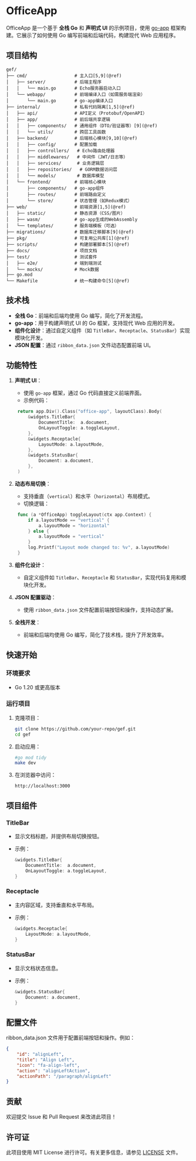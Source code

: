# OfficeApp

OfficeApp 是一个基于 **全栈 Go** 和 **声明式 UI** 的示例项目，使用 [go-app](https://github.com/maxence-charriere/go-app) 框架构建。它展示了如何使用 Go 编写前端和后端代码，构建现代 Web 应用程序。

## 项目结构

```folder
gef/
├── cmd/                  # 主入口[5,9](@ref)
│   ├── server/           # 后端主程序
│   │   └── main.go       # Echo服务器启动入口
│   └── webapp/           # 前端编译入口（如需服务端渲染）
│       └── main.go       # go-app编译入口
├── internal/             # 私有代码隔离[1,5](@ref)
│   ├── api/              # API定义（Protobuf/OpenAPI）
│   ├── app/              # 前后端共享逻辑
│   │   ├── components/   # 通用组件（DTO/验证器等）[9](@ref)
│   │   └── utils/        # 跨层工具函数
│   ├── backend/          # 后端核心模块[9,10](@ref)
│   │   ├── config/       # 配置加载
│   │   ├── controllers/   # Echo路由处理器
│   │   ├── middlewares/   # 中间件（JWT/日志等）
│   │   ├── services/      # 业务逻辑层
│   │   ├── repositories/   # GORM数据访问层
│   │   └── models/        # 数据库模型
│   └── frontend/         # 前端核心模块
│       ├── components/   # go-app组件
│       ├── routes/       # 前端路由定义
│       └── store/        # 状态管理（如Redux模式）
├── web/                  # 前端资源[1,5](@ref)
│   ├── static/           # 静态资源（CSS/图片）
│   ├── wasm/             # go-app生成的WebAssembly
│   └── templates/        # 服务端模板（可选）
├── migrations/           # 数据库迁移脚本[9](@ref)
├── pkg/                  # 可复用公共库[1](@ref)
├── scripts/              # 构建部署脚本[5](@ref)
├── docs/                 # 项目文档
├── test/                 # 测试套件
│   ├── e2e/              # 端到端测试
│   └── mocks/            # Mock数据
├── go.mod
└── Makefile              # 统一构建命令[5](@ref)
```

## 技术栈

- **全栈 Go**：前端和后端均使用 Go 编写，简化了开发流程。
- **go-app**：用于构建声明式 UI 的 Go 框架，支持现代 Web 应用的开发。
- **组件化设计**：通过自定义组件（如 `TitleBar`、`Receptacle`、`StatusBar`）实现模块化开发。
- **JSON 配置**：通过 `ribbon_data.json` 文件动态配置前端 UI。

## 功能特性

1. **声明式 UI**：
   - 使用 `go-app` 框架，通过 Go 代码直接定义前端界面。
   - 示例代码：

    ```go
     return app.Div().Class("office-app", layoutClass).Body(
         &widgets.TitleBar{
             DocumentTitle:  a.document,
             OnLayoutToggle: a.toggleLayout,
         },
         &widgets.Receptacle{
             LayoutMode: a.layoutMode,
         },
         &widgets.StatusBar{
             Document: a.document,
         },
     )
    ```

2. **动态布局切换**：
   - 支持垂直（`vertical`）和水平（`horizontal`）布局模式。
   - 切换逻辑：

    ```go
     func (a *OfficeApp) toggleLayout(ctx app.Context) {
         if a.layoutMode == "vertical" {
             a.layoutMode = "horizontal"
         } else {
             a.layoutMode = "vertical"
         }
         log.Printf("Layout mode changed to: %v", a.layoutMode)
     }
    ```

3. **组件化设计**：
   - 自定义组件如 `TitleBar`、`Receptacle` 和 `StatusBar`，实现代码复用和模块化开发。

4. **JSON 配置驱动**：
   - 使用 `ribbon_data.json` 文件配置前端按钮和操作，支持动态扩展。

5. **全栈开发**：
   - 前端和后端均使用 Go 编写，简化了技术栈，提升了开发效率。

## 快速开始

### 环境要求

- Go 1.20 或更高版本

### 运行项目

1. 克隆项目：

   ```bash
   git clone https://github.com/your-repo/gef.git
   cd gef
   ```

2. 启动应用：

   ```bash
   #go mod tidy
   make dev
   ```

3. 在浏览器中访问：

   ```url
   http://localhost:3000
   ```

## 项目组件

### TitleBar

- 显示文档标题，并提供布局切换按钮。
- 示例：

  ```go
  &widgets.TitleBar{
      DocumentTitle:  a.document,
      OnLayoutToggle: a.toggleLayout,
  }
  ```

### Receptacle

- 主内容区域，支持垂直和水平布局。
- 示例：

  ```go
  &widgets.Receptacle{
      LayoutMode: a.layoutMode,
  }
  ```

### StatusBar

- 显示文档状态信息。
- 示例：

  ```go
  &widgets.StatusBar{
      Document: a.document,
  }
  ```

## 配置文件

ribbon_data.json 文件用于配置前端按钮和操作。例如：

```json
{
    "id": "alignLeft",
    "title": "Align Left",
    "icon": "fa-align-left",
    "action": "alignLeftAction",
    "actionPath": "/paragraph/alignLeft"
}
```

## 贡献

欢迎提交 Issue 和 Pull Request 来改进此项目！

## 许可证

此项目使用 MIT License 进行许可。有关更多信息，请参见 [LICENSE](LICENSE) 文件。
